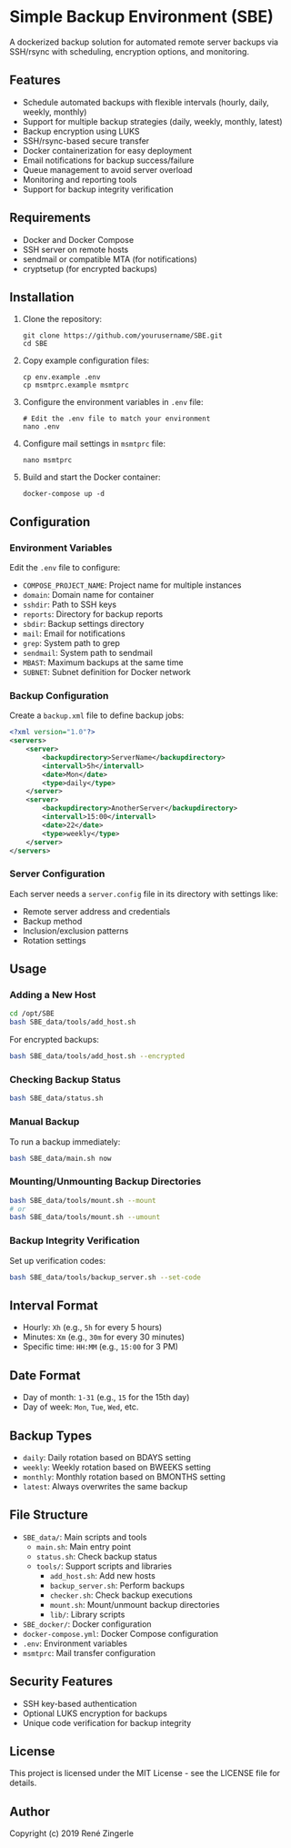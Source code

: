# Simple Backup Environment (SBE)

A dockerized backup solution for automated remote server backups via SSH/rsync with scheduling, encryption options, and monitoring.

## Features

- Schedule automated backups with flexible intervals (hourly, daily, weekly, monthly)
- Support for multiple backup strategies (daily, weekly, monthly, latest)
- Backup encryption using LUKS
- SSH/rsync-based secure transfer
- Docker containerization for easy deployment
- Email notifications for backup success/failure
- Queue management to avoid server overload
- Monitoring and reporting tools
- Support for backup integrity verification

## Requirements

- Docker and Docker Compose
- SSH server on remote hosts
- sendmail or compatible MTA (for notifications)
- cryptsetup (for encrypted backups)

## Installation

1. Clone the repository:
   ```
   git clone https://github.com/yourusername/SBE.git
   cd SBE
   ```

2. Copy example configuration files:
   ```
   cp env.example .env
   cp msmtprc.example msmtprc
   ```

3. Configure the environment variables in `.env` file:
   ```
   # Edit the .env file to match your environment
   nano .env
   ```

4. Configure mail settings in `msmtprc` file:
   ```
   nano msmtprc
   ```

5. Build and start the Docker container:
   ```
   docker-compose up -d
   ```

## Configuration

### Environment Variables

Edit the `.env` file to configure:

- `COMPOSE_PROJECT_NAME`: Project name for multiple instances
- `domain`: Domain name for container
- `sshdir`: Path to SSH keys
- `reports`: Directory for backup reports
- `sbdir`: Backup settings directory
- `mail`: Email for notifications
- `grep`: System path to grep
- `sendmail`: System path to sendmail
- `MBAST`: Maximum backups at the same time
- `SUBNET`: Subnet definition for Docker network

### Backup Configuration

Create a `backup.xml` file to define backup jobs:

```xml
<?xml version="1.0"?>
<servers>
    <server>
        <backupdirectory>ServerName</backupdirectory>
        <intervall>5h</intervall>
        <date>Mon</date>
        <type>daily</type>
    </server>
    <server>
        <backupdirectory>AnotherServer</backupdirectory>
        <intervall>15:00</intervall>
        <date>22</date>
        <type>weekly</type>
    </server>
</servers>
```

### Server Configuration

Each server needs a `server.config` file in its directory with settings like:

- Remote server address and credentials
- Backup method
- Inclusion/exclusion patterns
- Rotation settings

## Usage

### Adding a New Host

```bash
cd /opt/SBE
bash SBE_data/tools/add_host.sh
```

For encrypted backups:

```bash
bash SBE_data/tools/add_host.sh --encrypted
```

### Checking Backup Status

```bash
bash SBE_data/status.sh
```

### Manual Backup

To run a backup immediately:

```bash
bash SBE_data/main.sh now
```

### Mounting/Unmounting Backup Directories

```bash
bash SBE_data/tools/mount.sh --mount
# or
bash SBE_data/tools/mount.sh --umount
```

### Backup Integrity Verification

Set up verification codes:

```bash
bash SBE_data/tools/backup_server.sh --set-code
```

## Interval Format

- Hourly: `Xh` (e.g., `5h` for every 5 hours)
- Minutes: `Xm` (e.g., `30m` for every 30 minutes)
- Specific time: `HH:MM` (e.g., `15:00` for 3 PM)

## Date Format

- Day of month: `1-31` (e.g., `15` for the 15th day)
- Day of week: `Mon`, `Tue`, `Wed`, etc.

## Backup Types

- `daily`: Daily rotation based on BDAYS setting
- `weekly`: Weekly rotation based on BWEEKS setting
- `monthly`: Monthly rotation based on BMONTHS setting
- `latest`: Always overwrites the same backup

## File Structure

- `SBE_data/`: Main scripts and tools
  - `main.sh`: Main entry point
  - `status.sh`: Check backup status
  - `tools/`: Support scripts and libraries
    - `add_host.sh`: Add new hosts
    - `backup_server.sh`: Perform backups
    - `checker.sh`: Check backup executions
    - `mount.sh`: Mount/unmount backup directories
    - `lib/`: Library scripts
- `SBE_docker/`: Docker configuration
- `docker-compose.yml`: Docker Compose configuration
- `.env`: Environment variables
- `msmtprc`: Mail transfer configuration

## Security Features

- SSH key-based authentication
- Optional LUKS encryption for backups
- Unique code verification for backup integrity

## License

This project is licensed under the MIT License - see the LICENSE file for details.

## Author

Copyright (c) 2019 René Zingerle
